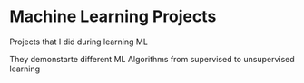 # Machine Learning Projects

Projects that I did during learning ML

They demonstarte different ML Algorithms from supervised to unsupervised learning


